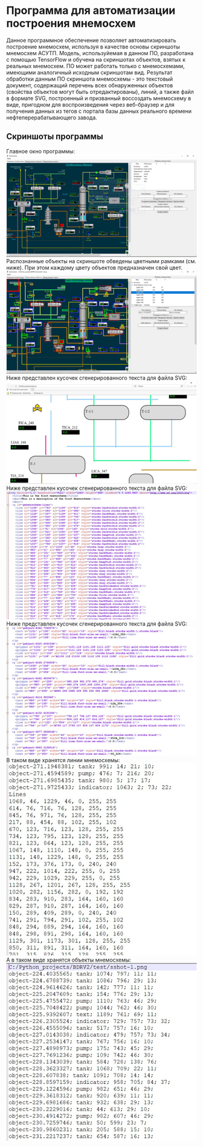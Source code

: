 # Программа для автоматизации построения мнемосхем

Данное программное обеспечение позволяет автоматизировать
построение мнемосхем, используя в качестве основы скриншоты
мнемосхем АСУТП. Модель, используйемая в данном ПО, разработана
с помощью TensorFlow и обучена на скриншотах объектов, взятых
к реальных мнемосхем. ПО может работать только с мнемосхемами,
имеющими аналогичный исходным скриншотам вид. Результат обработки
данным ПО скриншота мнемосхемы - это текстовый документ, содержащий
перечень всех обнаруженных объектов (свойства объектов могут быть
отредактированы), линий, а также файл в формате SVG, построенный
и призванный воссоздать мнемосхему в виде, пригодном для воспроизведения
через веб-браузер и для получения данных из тегов с портала базы
данных реального времени нефтеперерабатывающего завода.

## Скриншоты программы
Главное окно программы:
![Главное окно программы](for_readme/01_screenshot.jpg)
Распознанные объекты на скриншоте обведены цветными рамками (см. ниже).
При этом каждому цвету объектов предназначен свой цвет.
![Распознанные объекты](for_readme/02_screenshot.jpg)
Ниже представлен кусочек сгенерированного текста для файла SVG:
![Сгенерированный SVG](for_readme/03_screenshot.jpg)
Ниже представлен кусочек сгенерированного текста для файла SVG:
![Листинг SVG](for_readme/04_screenshot.jpg)
Ниже представлен кусочек сгенерированного текста для файла SVG:
![Листинг SVG 2](for_readme/04_1_screenshot.jpg)
В таком виде хранятся линии мнемосхемы:
![Текстовое хранение линий мнемосхем](for_readme/05_screenshot.jpg)
А в таком виде хранятся объекты мнемосхемы:
![Текстовое хранение объектов мнемосхем](for_readme/05_1_screenshot.jpg)
